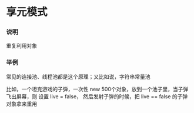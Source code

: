 # 享元模式

### 说明
重复利用对象

### 举例
常见的连接池、线程池都是这个原理；又比如说，字符串常量池

比如，一个坦克游戏的子弹，一次性 new 500个对象，放到一个池子里，当子弹飞出屏幕，则
设置 live = false， 然后发射子弹的时候，把 live == false 的子弹对象拿来重用